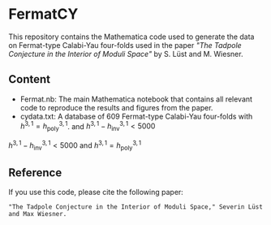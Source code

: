 # FermatCY

This repository contains the Mathematica code used to generate the data on Fermat-type Calabi-Yau four-folds used in the paper <i>"The Tadpole Conjecture in the Interior of Moduli Space"</i> by S. Lüst and M. Wiesner.

## Content

- Fermat.nb: The main Mathematica notebook that contains all relevant code to reproduce the results and figures from the paper.
- cydata.txt: A database of 609 Fermat-type Calabi-Yau four-folds with $h^{3,1}=h_\text{poly}^{3,1}$. 
and $h^{3,1} - h_\text{inv}^{3,1} < 5000$

$h^{3,1} - h_\text{inv}^{3,1} < 5000$ and $h^{3,1}=h^{3,1}_\mathrm{poly}$

## Reference
If you use this code, please cite the following paper:
```
"The Tadpole Conjecture in the Interior of Moduli Space," Severin Lüst and Max Wiesner.
``` 
